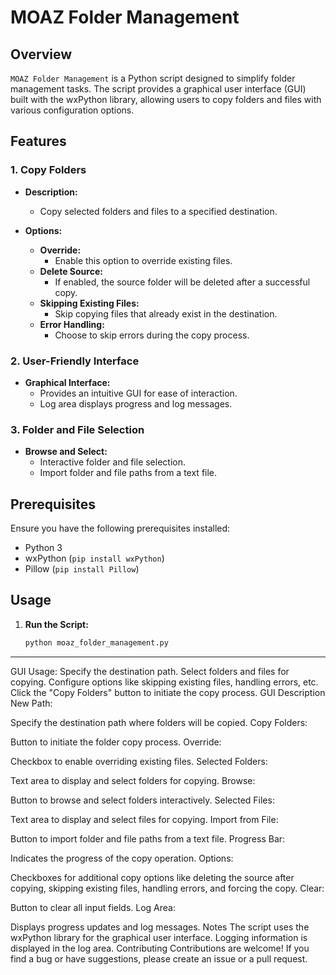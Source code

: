 # MOAZ Folder Management

## Overview

`MOAZ Folder Management` is a Python script designed to simplify folder management tasks. The script provides a graphical user interface (GUI) built with the wxPython library, allowing users to copy folders and files with various configuration options.

## Features

### 1. Copy Folders

- **Description:**
  - Copy selected folders and files to a specified destination.
  
- **Options:**
  - **Override:**
    - Enable this option to override existing files.
  - **Delete Source:**
    - If enabled, the source folder will be deleted after a successful copy.
  - **Skipping Existing Files:**
    - Skip copying files that already exist in the destination.
  - **Error Handling:**
    - Choose to skip errors during the copy process.

### 2. User-Friendly Interface

- **Graphical Interface:**
  - Provides an intuitive GUI for ease of interaction.
  - Log area displays progress and log messages.

### 3. Folder and File Selection

- **Browse and Select:**
  - Interactive folder and file selection.
  - Import folder and file paths from a text file.

## Prerequisites

Ensure you have the following prerequisites installed:

- Python 3
- wxPython (`pip install wxPython`)
- Pillow (`pip install Pillow`)

## Usage

1. **Run the Script:**
   ```bash
   python moaz_folder_management.py


--------------------------------------------------------------
GUI Usage:
Specify the destination path.
Select folders and files for copying.
Configure options like skipping existing files, handling errors, etc.
Click the "Copy Folders" button to initiate the copy process.
GUI Description
New Path:

Specify the destination path where folders will be copied.
Copy Folders:

Button to initiate the folder copy process.
Override:

Checkbox to enable overriding existing files.
Selected Folders:

Text area to display and select folders for copying.
Browse:

Button to browse and select folders interactively.
Selected Files:

Text area to display and select files for copying.
Import from File:

Button to import folder and file paths from a text file.
Progress Bar:

Indicates the progress of the copy operation.
Options:

Checkboxes for additional copy options like deleting the source after copying, skipping existing files, handling errors, and forcing the copy.
Clear:

Button to clear all input fields.
Log Area:

Displays progress updates and log messages.
Notes
The script uses the wxPython library for the graphical user interface.
Logging information is displayed in the log area.
Contributing
Contributions are welcome! If you find a bug or have suggestions, please create an issue or a pull request.


